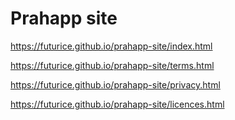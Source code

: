 # Prahapp site

https://futurice.github.io/prahapp-site/index.html

https://futurice.github.io/prahapp-site/terms.html

https://futurice.github.io/prahapp-site/privacy.html

https://futurice.github.io/prahapp-site/licences.html

